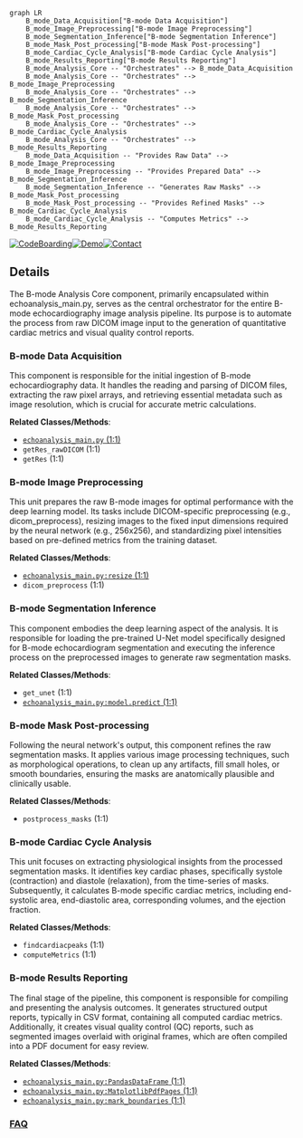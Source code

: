 ```mermaid
graph LR
    B_mode_Data_Acquisition["B-mode Data Acquisition"]
    B_mode_Image_Preprocessing["B-mode Image Preprocessing"]
    B_mode_Segmentation_Inference["B-mode Segmentation Inference"]
    B_mode_Mask_Post_processing["B-mode Mask Post-processing"]
    B_mode_Cardiac_Cycle_Analysis["B-mode Cardiac Cycle Analysis"]
    B_mode_Results_Reporting["B-mode Results Reporting"]
    B_mode_Analysis_Core -- "Orchestrates" --> B_mode_Data_Acquisition
    B_mode_Analysis_Core -- "Orchestrates" --> B_mode_Image_Preprocessing
    B_mode_Analysis_Core -- "Orchestrates" --> B_mode_Segmentation_Inference
    B_mode_Analysis_Core -- "Orchestrates" --> B_mode_Mask_Post_processing
    B_mode_Analysis_Core -- "Orchestrates" --> B_mode_Cardiac_Cycle_Analysis
    B_mode_Analysis_Core -- "Orchestrates" --> B_mode_Results_Reporting
    B_mode_Data_Acquisition -- "Provides Raw Data" --> B_mode_Image_Preprocessing
    B_mode_Image_Preprocessing -- "Provides Prepared Data" --> B_mode_Segmentation_Inference
    B_mode_Segmentation_Inference -- "Generates Raw Masks" --> B_mode_Mask_Post_processing
    B_mode_Mask_Post_processing -- "Provides Refined Masks" --> B_mode_Cardiac_Cycle_Analysis
    B_mode_Cardiac_Cycle_Analysis -- "Computes Metrics" --> B_mode_Results_Reporting
```

[![CodeBoarding](https://img.shields.io/badge/Generated%20by-CodeBoarding-9cf?style=flat-square)](https://github.com/CodeBoarding/GeneratedOnBoardings)[![Demo](https://img.shields.io/badge/Try%20our-Demo-blue?style=flat-square)](https://www.codeboarding.org/demo)[![Contact](https://img.shields.io/badge/Contact%20us%20-%20contact@codeboarding.org-lightgrey?style=flat-square)](mailto:contact@codeboarding.org)

## Details

The B-mode Analysis Core component, primarily encapsulated within echoanalysis_main.py, serves as the central orchestrator for the entire B-mode echocardiography image analysis pipeline. Its purpose is to automate the process from raw DICOM image input to the generation of quantitative cardiac metrics and visual quality control reports.

### B-mode Data Acquisition
This component is responsible for the initial ingestion of B-mode echocardiography data. It handles the reading and parsing of DICOM files, extracting the raw pixel arrays, and retrieving essential metadata such as image resolution, which is crucial for accurate metric calculations.


**Related Classes/Methods**:

- <a href="https://github.com/pfizer-opensource/mouse-echo-neural-net/blob/main/echoanalysis_main.py#L1-L1" target="_blank" rel="noopener noreferrer">`echoanalysis_main.py` (1:1)</a>
- `getRes_rawDICOM` (1:1)
- `getRes` (1:1)


### B-mode Image Preprocessing
This unit prepares the raw B-mode images for optimal performance with the deep learning model. Its tasks include DICOM-specific preprocessing (e.g., dicom_preprocess), resizing images to the fixed input dimensions required by the neural network (e.g., 256x256), and standardizing pixel intensities based on pre-defined metrics from the training dataset.


**Related Classes/Methods**:

- <a href="https://github.com/pfizer-opensource/mouse-echo-neural-net/blob/main/echoanalysis_main.py#L1-L1" target="_blank" rel="noopener noreferrer">`echoanalysis_main.py:resize` (1:1)</a>
- `dicom_preprocess` (1:1)


### B-mode Segmentation Inference
This component embodies the deep learning aspect of the analysis. It is responsible for loading the pre-trained U-Net model specifically designed for B-mode echocardiogram segmentation and executing the inference process on the preprocessed images to generate raw segmentation masks.


**Related Classes/Methods**:

- `get_unet` (1:1)
- <a href="https://github.com/pfizer-opensource/mouse-echo-neural-net/blob/main/echoanalysis_main.py#L1-L1" target="_blank" rel="noopener noreferrer">`echoanalysis_main.py:model.predict` (1:1)</a>


### B-mode Mask Post-processing
Following the neural network's output, this component refines the raw segmentation masks. It applies various image processing techniques, such as morphological operations, to clean up any artifacts, fill small holes, or smooth boundaries, ensuring the masks are anatomically plausible and clinically usable.


**Related Classes/Methods**:

- `postprocess_masks` (1:1)


### B-mode Cardiac Cycle Analysis
This unit focuses on extracting physiological insights from the processed segmentation masks. It identifies key cardiac phases, specifically systole (contraction) and diastole (relaxation), from the time-series of masks. Subsequently, it calculates B-mode specific cardiac metrics, including end-systolic area, end-diastolic area, corresponding volumes, and the ejection fraction.


**Related Classes/Methods**:

- `findcardiacpeaks` (1:1)
- `computeMetrics` (1:1)


### B-mode Results Reporting
The final stage of the pipeline, this component is responsible for compiling and presenting the analysis outcomes. It generates structured output reports, typically in CSV format, containing all computed cardiac metrics. Additionally, it creates visual quality control (QC) reports, such as segmented images overlaid with original frames, which are often compiled into a PDF document for easy review.


**Related Classes/Methods**:

- <a href="https://github.com/pfizer-opensource/mouse-echo-neural-net/blob/main/echoanalysis_main.py#L1-L1" target="_blank" rel="noopener noreferrer">`echoanalysis_main.py:PandasDataFrame` (1:1)</a>
- <a href="https://github.com/pfizer-opensource/mouse-echo-neural-net/blob/main/echoanalysis_main.py#L1-L1" target="_blank" rel="noopener noreferrer">`echoanalysis_main.py:MatplotlibPdfPages` (1:1)</a>
- <a href="https://github.com/pfizer-opensource/mouse-echo-neural-net/blob/main/echoanalysis_main.py#L1-L1" target="_blank" rel="noopener noreferrer">`echoanalysis_main.py:mark_boundaries` (1:1)</a>




### [FAQ](https://github.com/CodeBoarding/GeneratedOnBoardings/tree/main?tab=readme-ov-file#faq)